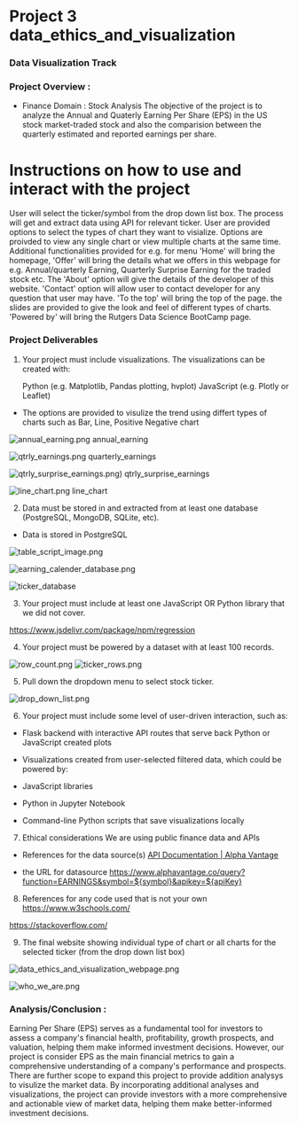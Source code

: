 # Project 3 data_ethics_and_visualization

### Data Visualization Track

### Project Overview : 

* Finance Domain : Stock Analysis 
The objective of the project is to analyze the Annual and Quaterly Earning Per Share (EPS) in the US stock market-traded stock and also the comparision between the quarterly estimated and reported earnings per share. 


# Instructions on how to use and interact with the project
User will select the ticker/symbol from the drop down list box. The process will get and extract data using API for relevant ticker. User are provided options to select the types of chart they want to visialize. Options are proivded to view any single chart or view multiple charts at the same time.
Additional functionalities provided for e.g. for menu 'Home' will bring the homepage, 'Offer' will bring the details what we offers in this webpage for e.g. Annual/quarterly Earning, Quarterly Surprise Earning for the traded stock etc. The 'About' option will give the details of the developer of this website. 'Contact' option will allow user to contact developer for any question that user may have.
'To the top' will bring the top of the page.
the slides are provided to give the look and feel of different types of charts.
'Powered by' will bring the Rutgers Data Science BootCamp page. 

### Project Deliverables

1. Your project must include visualizations. The visualizations can be created with:

    Python (e.g. Matplotlib, Pandas plotting, hvplot)
    JavaScript (e.g. Plotly or Leaflet)

* The options are provided to visulize the trend using differt types of charts such as Bar, Line, Positive Negative chart

![annual_earning.png](./annual_earning.png)
annual_earning

![qtrly_earnings.png](./qtrly_earnings.png)
quarterly_earnings

![qtrly_surprise_earnings.png)](./qtrly_surprise_earnings.png)
qtrly_surprise_earnings

![line_chart.png](./line_chart.png)
line_chart

2. Data must be stored in and extracted from at least one database (PostgreSQL, MongoDB, SQLite, etc).

* Data is stored in PostgreSQL

![table_script_image.png](./table_script_image.png)

![earning_calender_database.png](./earning_calender_database.png)

![ticker_database](./ticker_database.png)

3. Your project must include at least one JavaScript OR Python library that we did not cover.

https://www.jsdelivr.com/package/npm/regression

4. Your project must be powered by a dataset with at least 100 records.

![row_count.png](./row_count.png)
![ticker_rows.png](./ticker_rows.png)


5. Pull down the dropdown menu to select stock ticker.

![drop_down_list.png](./drop_down_list.png)


6. Your project must include some level of user-driven interaction, such as:

* Flask backend with interactive API routes that serve back Python or JavaScript created plots

* Visualizations created from user-selected filtered data, which could be powered by:

- JavaScript libraries

- Python in Jupyter Notebook

- Command-line Python scripts that save visualizations locally

7.  Ethical considerations
We are using public finance data and APIs

- References for the data source(s)
[API Documentation | Alpha Vantage](https://www.alphavantage.co/documentation/)

- the URL for datasource 
https://www.alphavantage.co/query?function=EARNINGS&symbol=${symbol}&apikey=${apiKey}

8. References for any code used that is not your own
https://www.w3schools.com/

https://stackoverflow.com/

9. The final website showing individual type of chart or all charts for the selected ticker (from the drop down list box)

![data_ethics_and_visualization_webpage.png](./data_ethics_and_visualization_webpage.png)

![who_we_are.png](./who_we_are.png)

### Analysis/Conclusion : 
Earning Per Share (EPS)  serves as a fundamental tool for investors to assess a company's financial health, profitability, growth prospects, and valuation, helping them make informed investment decisions. However, our project is consider EPS as the main financial metrics  to gain a comprehensive understanding of a company's performance and prospects. 
There are further scope to expand this project to provide addition analysys to visulize the market data.
By incorporating additional analyses and visualizations, the project can provide investors with a more comprehensive and actionable view of market data, helping them make better-informed investment decisions.











